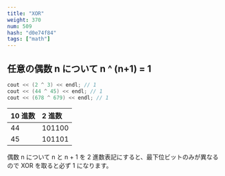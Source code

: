 ```yaml
---
title: "XOR"
weight: 370
num: 509
hash: "d0e74f84"
tags: ["math"]
---
```


## 任意の偶数 n について n ^ (n+1) = 1

```cpp
cout << (2 ^ 3) << endl; // 1
cout << (44 ^ 45) << endl; // 1
cout << (678 ^ 679) << endl; // 1
```

| 10 進数 | 2 進数 |
| :------ | :----- |
| 44      | 101100 |
| 45      | 101101 |

偶数 n について n と n + 1 を 2 進数表記にすると、最下位ビットのみが異なるので XOR を取ると必ず 1 になります。
